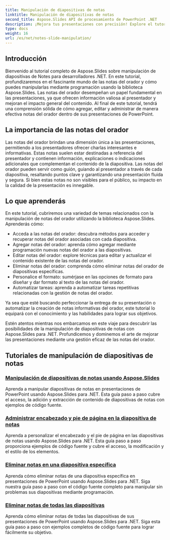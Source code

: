 ```yaml
---
title: Manipulación de diapositivas de notas
linktitle: Manipulación de diapositivas de notas
second_title: Aspose.Slides API de procesamiento de PowerPoint .NET
description: ¡Mejora tus presentaciones con precisión! Explore el tutorial de Aspose.Slides sobre manipulación de diapositivas de notas en .NET. Aprenda a agregar, editar y administrar notas del orador mediante programación.
type: docs
weight: 16
url: /es/net/notes-slide-manipulation/
---
```

## Introducción

Bienvenido al tutorial completo de Aspose.Slides sobre manipulación de diapositivas de Notes para desarrolladores .NET. En este tutorial, profundizaremos en el fascinante mundo de las notas del orador y cómo puedes manipularlas mediante programación usando la biblioteca Aspose.Slides. Las notas del orador desempeñan un papel fundamental en las presentaciones, ya que ofrecen información valiosa al presentador y mejoran el impacto general del contenido. Al final de este tutorial, tendrá una comprensión sólida de cómo agregar, editar y administrar de manera efectiva notas del orador dentro de sus presentaciones de PowerPoint.

## La importancia de las notas del orador

Las notas del orador brindan una dimensión única a las presentaciones, permitiendo a los presentadores ofrecer charlas interesantes e informativas. Estas notas suelen estar destinadas a referencia del presentador y contienen información, explicaciones o indicaciones adicionales que complementan el contenido de la diapositiva. Las notas del orador pueden servir como guión, guiando al presentador a través de cada diapositiva, resaltando puntos clave y garantizando una presentación fluida y segura. Si bien estas notas no son visibles para el público, su impacto en la calidad de la presentación es innegable.

## Lo que aprenderás

En este tutorial, cubriremos una variedad de temas relacionados con la manipulación de notas del orador utilizando la biblioteca Aspose.Slides. Aprenderás cómo:

- Acceda a las notas del orador: descubra métodos para acceder y recuperar notas del orador asociadas con cada diapositiva.
- Agregar notas del orador: aprenda cómo agregar mediante programación nuevas notas del orador a las diapositivas.
- Editar notas del orador: explore técnicas para editar y actualizar el contenido existente de las notas del orador.
- Eliminar notas del orador: comprenda cómo eliminar notas del orador de diapositivas específicas.
- Personalice el formato: sumérjase en las opciones de formato para diseñar y dar formato al texto de las notas del orador.
- Automatizar tareas: aprenda a automatizar tareas repetitivas relacionadas con la gestión de notas del orador.

Ya sea que esté buscando perfeccionar la entrega de su presentación o automatizar la creación de notas informativas del orador, este tutorial lo equipará con el conocimiento y las habilidades para lograr sus objetivos.

Estén atentos mientras nos embarcamos en este viaje para descubrir las posibilidades de la manipulación de diapositivas de notas con Aspose.Slides para .NET. Profundicemos y dominemos el arte de mejorar las presentaciones mediante una gestión eficaz de las notas del orador.

## Tutoriales de manipulación de diapositivas de notas
### [Manipulación de diapositivas de notas usando Aspose.Slides](./notes-slide-manipulation/)
Aprenda a manipular diapositivas de notas en presentaciones de PowerPoint usando Aspose.Slides para .NET. Esta guía paso a paso cubre el acceso, la adición y extracción de contenido de diapositivas de notas con ejemplos de código fuente.
### [Administrar encabezado y pie de página en la diapositiva de notas](./header-and-footer-in-notes-slide/)
Aprenda a personalizar el encabezado y el pie de página en las diapositivas de notas usando Aspose.Slides para .NET. Esta guía paso a paso proporciona ejemplos de código fuente y cubre el acceso, la modificación y el estilo de los elementos.
### [Eliminar notas en una diapositiva específica](./remove-notes-at-specific-slide/)
Aprenda cómo eliminar notas de una diapositiva específica en presentaciones de PowerPoint usando Aspose.Slides para .NET. Siga nuestra guía paso a paso con el código fuente completo para manipular sin problemas sus diapositivas mediante programación.
### [Eliminar notas de todas las diapositivas](./remove-notes-from-all-slides/)
Aprenda cómo eliminar notas de todas las diapositivas de sus presentaciones de PowerPoint usando Aspose.Slides para .NET. Siga esta guía paso a paso con ejemplos completos de código fuente para lograr fácilmente su objetivo.